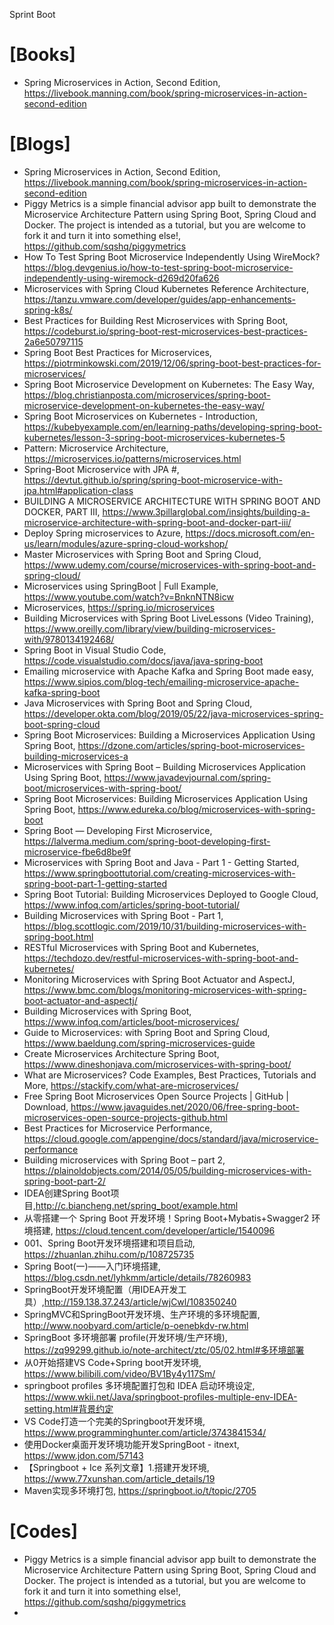 Sprint Boot

# [Books]
+ Spring Microservices in Action, Second Edition, https://livebook.manning.com/book/spring-microservices-in-action-second-edition

# [Blogs]
+ Spring Microservices in Action, Second Edition, https://livebook.manning.com/book/spring-microservices-in-action-second-edition
+ Piggy Metrics is a simple financial advisor app built to demonstrate the Microservice Architecture Pattern using Spring Boot, Spring Cloud and Docker. The project is intended as a tutorial, but you are welcome to fork it and turn it into something else!, https://github.com/sqshq/piggymetrics
+ How To Test Spring Boot Microservice Independently Using WireMock? https://blog.devgenius.io/how-to-test-spring-boot-microservice-independently-using-wiremock-d269d20fa626
+ Microservices with Spring Cloud Kubernetes Reference Architecture, https://tanzu.vmware.com/developer/guides/app-enhancements-spring-k8s/
+ Best Practices for Building Rest Microservices with Spring Boot, https://codeburst.io/spring-boot-rest-microservices-best-practices-2a6e50797115
+ Spring Boot Best Practices for Microservices, https://piotrminkowski.com/2019/12/06/spring-boot-best-practices-for-microservices/
+ Spring Boot Microservice Development on Kubernetes: The Easy Way, https://blog.christianposta.com/microservices/spring-boot-microservice-development-on-kubernetes-the-easy-way/
+ Spring Boot Microservices on Kubernetes - Introduction, https://kubebyexample.com/en/learning-paths/developing-spring-boot-kubernetes/lesson-3-spring-boot-microservices-kubernetes-5
+ Pattern: Microservice Architecture, https://microservices.io/patterns/microservices.html
+ Spring-Boot Microservice with JPA #, https://devtut.github.io/spring/spring-boot-microservice-with-jpa.html#application-class
+ BUILDING A MICROSERVICE ARCHITECTURE WITH SPRING BOOT AND DOCKER, PART III, https://www.3pillarglobal.com/insights/building-a-microservice-architecture-with-spring-boot-and-docker-part-iii/
+ Deploy Spring microservices to Azure, https://docs.microsoft.com/en-us/learn/modules/azure-spring-cloud-workshop/
+ Master Microservices with Spring Boot and Spring Cloud, https://www.udemy.com/course/microservices-with-spring-boot-and-spring-cloud/
+ Microservices using SpringBoot | Full Example, https://www.youtube.com/watch?v=BnknNTN8icw
+ Microservices, https://spring.io/microservices
+ Building Microservices with Spring Boot LiveLessons (Video Training), https://www.oreilly.com/library/view/building-microservices-with/9780134192468/
+ Spring Boot in Visual Studio Code, https://code.visualstudio.com/docs/java/java-spring-boot
+ Emailing microservice with Apache Kafka and Spring Boot made easy, https://www.sipios.com/blog-tech/emailing-microservice-apache-kafka-spring-boot
+ Java Microservices with Spring Boot and Spring Cloud, https://developer.okta.com/blog/2019/05/22/java-microservices-spring-boot-spring-cloud
+ Spring Boot Microservices: Building a Microservices Application Using Spring Boot, https://dzone.com/articles/spring-boot-microservices-building-microservices-a
+ Microservices with Spring Boot – Building Microservices Application Using Spring Boot, https://www.javadevjournal.com/spring-boot/microservices-with-spring-boot/
+ Spring Boot Microservices: Building Microservices Application Using Spring Boot, https://www.edureka.co/blog/microservices-with-spring-boot
+ Spring Boot — Developing First Microservice, https://lalverma.medium.com/spring-boot-developing-first-microservice-fbe6d8be9f
+ Microservices with Spring Boot and Java - Part 1 - Getting Started, https://www.springboottutorial.com/creating-microservices-with-spring-boot-part-1-getting-started
+ Spring Boot Tutorial: Building Microservices Deployed to Google Cloud, https://www.infoq.com/articles/spring-boot-tutorial/
+ Building Microservices with Spring Boot - Part 1, https://blog.scottlogic.com/2019/10/31/building-microservices-with-spring-boot.html
+ RESTful Microservices with Spring Boot and Kubernetes, https://techdozo.dev/restful-microservices-with-spring-boot-and-kubernetes/
+ Monitoring Microservices with Spring Boot Actuator and AspectJ, https://www.bmc.com/blogs/monitoring-microservices-with-spring-boot-actuator-and-aspectj/
+ Building Microservices with Spring Boot, https://www.infoq.com/articles/boot-microservices/
+ Guide to Microservices: with Spring Boot and Spring Cloud, https://www.baeldung.com/spring-microservices-guide
+ Create Microservices Architecture Spring Boot, https://www.dineshonjava.com/microservices-with-spring-boot/
+ What are Microservices? Code Examples, Best Practices, Tutorials and More, https://stackify.com/what-are-microservices/
+ Free Spring Boot Microservices Open Source Projects | GitHub | Download, https://www.javaguides.net/2020/06/free-spring-boot-microservices-open-source-projects-github.html
+ Best Practices for Microservice Performance, https://cloud.google.com/appengine/docs/standard/java/microservice-performance
+ Building microservices with Spring Boot – part 2, https://plainoldobjects.com/2014/05/05/building-microservices-with-spring-boot-part-2/
+ IDEA创建Spring Boot项目,http://c.biancheng.net/spring_boot/example.html
+ 从零搭建一个 Spring Boot 开发环境！Spring Boot+Mybatis+Swagger2 环境搭建, https://cloud.tencent.com/developer/article/1540096
+ 001、Spring Boot开发环境搭建和项目启动, https://zhuanlan.zhihu.com/p/108725735
+ Spring Boot(一)——入门环境搭建, https://blog.csdn.net/lyhkmm/article/details/78260983
+ SpringBoot开发环境配置（用IDEA开发工具）,http://159.138.37.243/article/wjCwl/108350240
+ SpringMVC和SpringBoot开发环境、生产环境的多环境配置, http://www.noobyard.com/article/p-oenebkdv-rw.html
+ SpringBoot 多环境部署 profile(开发环境/生产环境), https://zq99299.github.io/note-architect/ztc/05/02.html#多环境部署
+ 从0开始搭建VS Code+Spring boot开发环境, https://www.bilibili.com/video/BV1By4y117Sm/
+ springboot profiles 多环境配置打包和 IDEA 启动环境设定, https://www.wkii.net/Java/springboot-profiles-multiple-env-IDEA-setting.html#背景约定
+ VS Code打造一个完美的Springboot开发环境, https://www.programminghunter.com/article/3743841534/
+ 使用Docker桌面开发环境功能开发SpringBoot - itnext, https://www.jdon.com/57143
+ 【Springboot + Ice 系列文章】1.搭建开发环境, https://www.77xunshan.com/article_details/19
+ Maven实现多环境打包, https://springboot.io/t/topic/2705


# [Codes]
+ Piggy Metrics is a simple financial advisor app built to demonstrate the Microservice Architecture Pattern using Spring Boot, Spring Cloud and Docker. The project is intended as a tutorial, but you are welcome to fork it and turn it into something else!, https://github.com/sqshq/piggymetrics
+ 
